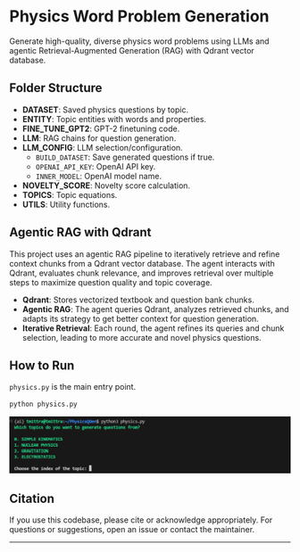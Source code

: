 # Physics Word Problem Generation

Generate high-quality, diverse physics word problems using LLMs and agentic Retrieval-Augmented Generation (RAG) with Qdrant vector database.

## Folder Structure

- **DATASET**: Saved physics questions by topic.
- **ENTITY**: Topic entities with words and properties.
- **FINE_TUNE_GPT2**: GPT-2 finetuning code.
- **LLM**: RAG chains for question generation.
- **LLM_CONFIG**: LLM selection/configuration.
    - `BUILD_DATASET`: Save generated questions if true.
    - `OPENAI_API_KEY`: OpenAI API key.
    - `INNER_MODEL`: OpenAI model name.
- **NOVELTY_SCORE**: Novelty score calculation.
- **TOPICS**: Topic equations.
- **UTILS**: Utility functions.

## Agentic RAG with Qdrant

This project uses an agentic RAG pipeline to iteratively retrieve and refine context chunks from a Qdrant vector database. The agent interacts with Qdrant, evaluates chunk relevance, and improves retrieval over multiple steps to maximize question quality and topic coverage.

- **Qdrant**: Stores vectorized textbook and question bank chunks.
- **Agentic RAG**: The agent queries Qdrant, analyzes retrieved chunks, and adapts its strategy to get better context for question generation.
- **Iterative Retrieval**: Each round, the agent refines its queries and chunk selection, leading to more accurate and novel physics questions.

## How to Run

`physics.py` is the main entry point.

```bash
python physics.py
```
![Options](src/screenshot.png)

## Citation

If you use this codebase, please cite or acknowledge appropriately.
For questions or suggestions, open an issue or contact the maintainer.

---